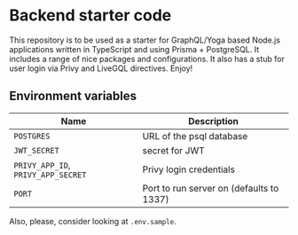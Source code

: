 # Backend starter code

This repository is to be used as a starter for GraphQL/Yoga based Node.js applications written in TypeScript and using Prisma + PostgreSQL. It includes a range of nice packages and configurations. It also has a stub for user login via Privy and LiveGQL directives. Enjoy!

## Environment variables

| Name                               | Description                              |
| ---------------------------------- | ---------------------------------------- |
| `POSTGRES`                         | URL of the psql database                 |
| `JWT_SECRET`                       | secret for JWT                           |
| `PRIVY_APP_ID`, `PRIVY_APP_SECRET` | Privy login credentials                  |
| `PORT`                             | Port to run server on (defaults to 1337) |

Also, please, consider looking at `.env.sample`.
